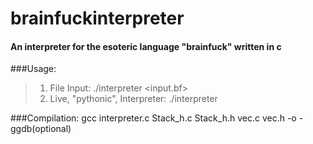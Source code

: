 # brainfuckinterpreter
#### An interpreter for the esoteric language "brainfuck" written in c

###Usage:
>1. File Input: ./interpreter <input.bf>
>2. Live, "pythonic", Interpreter: ./interpreter 

###Compilation:
 gcc interpreter.c Stack_h.c Stack_h.h vec.c vec.h -o -ggdb(optional) <interpreter>
 
